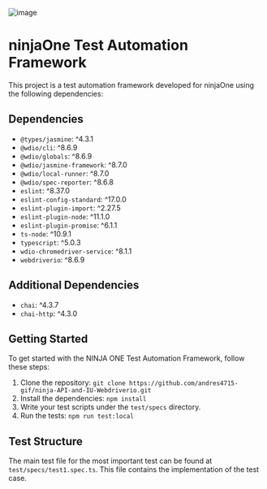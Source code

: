 ![image](https://github.com/andres4715-gif/ninja-API-and-IU-Webdriverio/assets/69942140/91902cbc-0e62-4b0c-9a4e-66f9dec2b6fb)

# **ninjaOne** Test Automation Framework

This project is a test automation framework developed for ninjaOne using the following dependencies:

## Dependencies

-   `@types/jasmine`: ^4.3.1
-   `@wdio/cli`: ^8.6.9
-   `@wdio/globals`: ^8.6.9
-   `@wdio/jasmine-framework`: ^8.7.0
-   `@wdio/local-runner`: ^8.7.0
-   `@wdio/spec-reporter`: ^8.6.8
-   `eslint`: ^8.37.0
-   `eslint-config-standard`: ^17.0.0
-   `eslint-plugin-import`: ^2.27.5
-   `eslint-plugin-node`: ^11.1.0
-   `eslint-plugin-promise`: ^6.1.1
-   `ts-node`: ^10.9.1
-   `typescript`: ^5.0.3
-   `wdio-chromedriver-service`: ^8.1.1
-   `webdriverio`: ^8.6.9

## Additional Dependencies

-   `chai`: ^4.3.7
-   `chai-http`: ^4.3.0

## Getting Started

To get started with the NINJA ONE Test Automation Framework, follow these steps:

1. Clone the repository: `git clone https://github.com/andres4715-gif/ninja-API-and-IU-Webdriverio.git`
2. Install the dependencies: `npm install`
3. Write your test scripts under the `test/specs` directory.
4. Run the tests: `npm run test:local`

## Test Structure

The main test file for the most important test can be found at `test/specs/test1.spec.ts`. This file contains the implementation of the test case.
